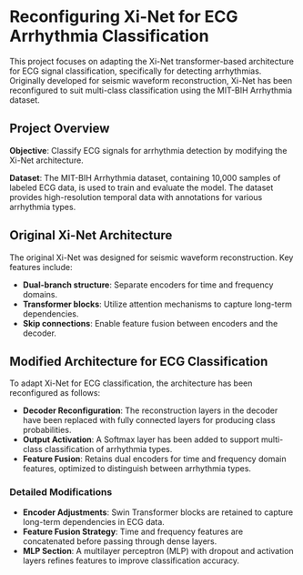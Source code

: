 # Reconfiguring Xi-Net for ECG Arrhythmia Classification

This project focuses on adapting the Xi-Net transformer-based architecture for ECG signal classification, specifically for detecting arrhythmias. Originally developed for seismic waveform reconstruction, Xi-Net has been reconfigured to suit multi-class classification using the MIT-BIH Arrhythmia dataset.

## Project Overview

**Objective**: Classify ECG signals for arrhythmia detection by modifying the Xi-Net architecture.

**Dataset**: The MIT-BIH Arrhythmia dataset, containing 10,000 samples of labeled ECG data, is used to train and evaluate the model. The dataset provides high-resolution temporal data with annotations for various arrhythmia types.

## Original Xi-Net Architecture

The original Xi-Net was designed for seismic waveform reconstruction. Key features include:
- **Dual-branch structure**: Separate encoders for time and frequency domains.
- **Transformer blocks**: Utilize attention mechanisms to capture long-term dependencies.
- **Skip connections**: Enable feature fusion between encoders and the decoder.

## Modified Architecture for ECG Classification

To adapt Xi-Net for ECG classification, the architecture has been reconfigured as follows:
- **Decoder Reconfiguration**: The reconstruction layers in the decoder have been replaced with fully connected layers for producing class probabilities.
- **Output Activation**: A Softmax layer has been added to support multi-class classification of arrhythmia types.
- **Feature Fusion**: Retains dual encoders for time and frequency domain features, optimized to distinguish between arrhythmia types.

### Detailed Modifications
- **Encoder Adjustments**: Swin Transformer blocks are retained to capture long-term dependencies in ECG data.
- **Feature Fusion Strategy**: Time and frequency features are concatenated before passing through dense layers.
- **MLP Section**: A multilayer perceptron (MLP) with dropout and activation layers refines features to improve classification accuracy.


